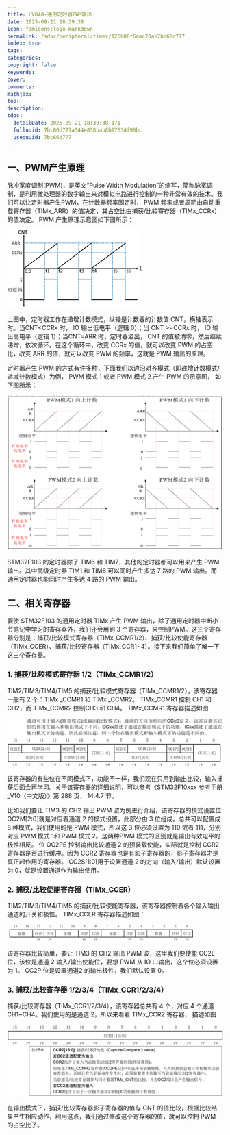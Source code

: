 ```yaml
---
title: LV040-通用定时器PWM输出
date: 2025-09-21 18:39:38
icon: famicons:logo-markdown
permalink: /sdoc/peripheral/timer/126b08f6aac20ab7bc66d777
index: true
tags:
categories:
copyright: false
keywords:
cover:
comments:
mathjax:
top:
description:
tdoc:
  detailDate: 2025-09-21 18:39:38.171
  fulluuid: 7bc66d777a344e838bab8b97634f96bc
  useduuid: 7bc66d777
---
```


<!-- more -->

## 一、PWM产生原理

脉冲宽度调制(PWM)，是英文“Pulse Width Modulation”的缩写，简称脉宽调制，是利用微处理器的数字输出来对模拟电路进行控制的一种非常有效的技术。我们可以让定时器产生PWM，在计数器频率固定时， PWM 频率或者周期由自动重载寄存器（TIMx_ARR）的值决定，其占空比由捕获/比较寄存器（TIMx_CCRx）的值决定。 PWM 产生原理示意图如下图所示：  

<img src="./LV040-通用定时器PWM输出/img/image-20240114095044325.png" alt="image-20240114095044325" style="zoom:33%;" />

上图中，定时器工作在递增计数模式，纵轴是计数器的计数值 CNT，横轴表示时。当CNT&lt;CCRx 时， IO 输出低电平（逻辑 0）；当 CNT &gt;=CCRx 时， IO 输出高电平（逻辑 1）；当CNT=ARR 时，定时器溢出， CNT 的值被清零，然后继续递增，依次循环。在这个循环中，改变 CCRx 的值，就可以改变 PWM 的占空比，改变 ARR 的值，就可以改变 PWM 的频率，这就是 PWM 输出的原理。  

定时器产生 PWM 的方式有许多种，下面我们以边沿对齐模式（即递增计数模式/递减计数模式）为例， PWM 模式 1 或者 PWM 模式 2 产生 PWM 的示意图， 如下图所示：  

<img src="./LV040-通用定时器PWM输出/img/image-20240114095152525.png" alt="image-20240114095152525" style="zoom:50%;" />

STM32F103 的定时器除了 TIM6 和 TIM7，其他的定时器都可以用来产生 PWM 输出。其中高级定时器 TIM1 和 TIM8 可以同时产生多达 7 路的 PWM 输出。而通用定时器也能同时产生多达 4 路的 PWM 输出。

## 二、相关寄存器

要使 STM32F103 的通用定时器 TIMx 产生 PWM 输出，除了通用定时器中断小节笔记中学习的寄存器外，我们还会用到 3 个寄存器，来控制PWM。这三个寄存器分别是：捕获/比较模式寄存器（TIMx_CCMR1/2）、捕获/比较使能寄存器（TIMx_CCER）、捕获/比较寄存器（TIMx_CCR1\~4）。接下来我们简单了解一下这三个寄存器。  

### 1. 捕获/比较模式寄存器 1/2（TIMx_CCMR1/2）

TIM2/TIM3/TIM4/TIM5 的捕获/比较模式寄存器（TIMx_CCMR1/2），该寄存器一般有 2 个：TIMx _CCMR1 和 TIMx _CCMR2。 TIMx_CCMR1 控制 CH1 和 CH2，而 TIMx_CCMR2 控制CH3 和 CH4。 TIMx_CCMR1 寄存器描述如图 

<img src="./LV040-通用定时器PWM输出/img/image-20240114095344837.png" alt="image-20240114095344837" style="zoom:50%;" />

该寄存器的有些位在不同模式下，功能不一样，我们现在只用到输出比较，输入捕获后面会再学习。关于该寄存器的详细说明，可以参考《STM32F10xxx 参考手册_V10（中文版）》第 288 页， 14.4.7 节。

比如我们要让 TIM3 的 CH2 输出 PWM 波为例进行介绍，该寄存器的模式设置位 OC2M[2:0]就是对应着通道 2 的模式设置，此部分由 3 位组成。总共可以配置成 8 种模式，我们使用的是 PWM 模式，所以这 3 位必须设置为 110 或者 111，分别对应 PWM 模式 1和 PWM 模式 2。这两种PWM 模式的区别就是输出有效电平的极性相反。 位 OC2PE 控制输出比较通道 2 的预装载使能，实际就是控制 CCR2 寄存器是否进行缓冲。因为 CCR2 寄存器也是有影子寄存器的，影子寄存器才是真正起作用的寄存器。 CC2S[1:0]用于设置通道 2 的方向（输入/输出）默认设置为 0，就是设置通道作为输出使用。  

### 2. 捕获/比较使能寄存器（TIMx_CCER）  

TIM2/TIM3/TIM4/TIM5 的捕获/比较使能寄存器，该寄存器控制着各个输入输出通道的开关和极性。 TIMx_CCER 寄存器描述如图：

<img src="./LV040-通用定时器PWM输出/img/image-20240114095501087.png" alt="image-20240114095501087" style="zoom: 43%;" />

该寄存器比较简单，要让 TIM3 的 CH2 输出 PWM 波，这里我们要使能 CC2E 位，该位是通道 2 输入/输出使能位，要想 PWM 从 IO 口输出，这个位必须设置为 1。 CC2P 位是设置通道2 的输出极性，我们默认设置 0。  

### 3. 捕获/比较寄存器 1/2/3/4（TIMx_CCR1/2/3/4）  

捕获/比较寄存器（TIMx_CCR1/2/3/4），该寄存器总共有 4 个，对应 4 个通道 CH1\~CH4。我们使用的是通道 2，所以来看看 TIMx_CCR2 寄存器， 描述如图  

<img src="./LV040-通用定时器PWM输出/img/image-20240114095552290.png" alt="image-20240114095552290" style="zoom:50%;" />

在输出模式下，捕获/比较寄存器影子寄存器的值与 CNT 的值比较，根据比较结果产生相应动作，利用这点，我们通过修改这个寄存器的值，就可以控制 PWM 的占空比了。  

